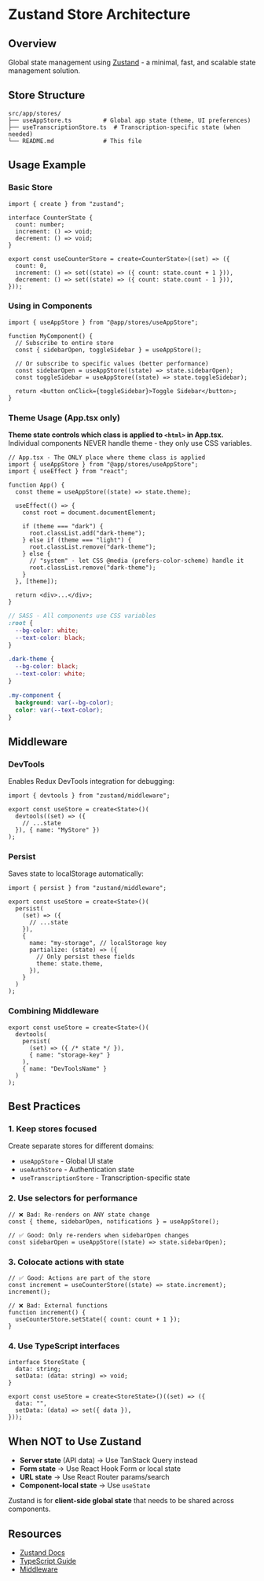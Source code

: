 # Zustand Store Architecture

## Overview

Global state management using [Zustand](https://zustand-demo.pmnd.rs/) - a minimal, fast, and scalable state management solution.

## Store Structure

```
src/app/stores/
├── useAppStore.ts         # Global app state (theme, UI preferences)
├── useTranscriptionStore.ts  # Transcription-specific state (when needed)
└── README.md              # This file
```

## Usage Example

### Basic Store

```tsx
import { create } from "zustand";

interface CounterState {
  count: number;
  increment: () => void;
  decrement: () => void;
}

export const useCounterStore = create<CounterState>((set) => ({
  count: 0,
  increment: () => set((state) => ({ count: state.count + 1 })),
  decrement: () => set((state) => ({ count: state.count - 1 })),
}));
```

### Using in Components

```tsx
import { useAppStore } from "@app/stores/useAppStore";

function MyComponent() {
  // Subscribe to entire store
  const { sidebarOpen, toggleSidebar } = useAppStore();

  // Or subscribe to specific values (better performance)
  const sidebarOpen = useAppStore((state) => state.sidebarOpen);
  const toggleSidebar = useAppStore((state) => state.toggleSidebar);

  return <button onClick={toggleSidebar}>Toggle Sidebar</button>;
}
```

### Theme Usage (App.tsx only)

**Theme state controls which class is applied to `<html>` in App.tsx.**
Individual components NEVER handle theme - they only use CSS variables.

```tsx
// App.tsx - The ONLY place where theme class is applied
import { useAppStore } from "@app/stores/useAppStore";
import { useEffect } from "react";

function App() {
  const theme = useAppStore((state) => state.theme);

  useEffect(() => {
    const root = document.documentElement;

    if (theme === "dark") {
      root.classList.add("dark-theme");
    } else if (theme === "light") {
      root.classList.remove("dark-theme");
    } else {
      // "system" - let CSS @media (prefers-color-scheme) handle it
      root.classList.remove("dark-theme");
    }
  }, [theme]);

  return <div>...</div>;
}
```

```scss
// SASS - All components use CSS variables
:root {
  --bg-color: white;
  --text-color: black;
}

.dark-theme {
  --bg-color: black;
  --text-color: white;
}

.my-component {
  background: var(--bg-color);
  color: var(--text-color);
}
```

## Middleware

### DevTools

Enables Redux DevTools integration for debugging:

```tsx
import { devtools } from "zustand/middleware";

export const useStore = create<State>()(
  devtools((set) => ({
    // ...state
  }), { name: "MyStore" })
);
```

### Persist

Saves state to localStorage automatically:

```tsx
import { persist } from "zustand/middleware";

export const useStore = create<State>()(
  persist(
    (set) => ({
      // ...state
    }),
    {
      name: "my-storage", // localStorage key
      partialize: (state) => ({
        // Only persist these fields
        theme: state.theme,
      }),
    }
  )
);
```

### Combining Middleware

```tsx
export const useStore = create<State>()(
  devtools(
    persist(
      (set) => ({ /* state */ }),
      { name: "storage-key" }
    ),
    { name: "DevToolsName" }
  )
);
```

## Best Practices

### 1. **Keep stores focused**
Create separate stores for different domains:
- `useAppStore` - Global UI state
- `useAuthStore` - Authentication state
- `useTranscriptionStore` - Transcription-specific state

### 2. **Use selectors for performance**

```tsx
// ❌ Bad: Re-renders on ANY state change
const { theme, sidebarOpen, notifications } = useAppStore();

// ✅ Good: Only re-renders when sidebarOpen changes
const sidebarOpen = useAppStore((state) => state.sidebarOpen);
```

### 3. **Colocate actions with state**

```tsx
// ✅ Good: Actions are part of the store
const increment = useCounterStore((state) => state.increment);
increment();

// ❌ Bad: External functions
function increment() {
  useCounterStore.setState({ count: count + 1 });
}
```

### 4. **Use TypeScript interfaces**

```tsx
interface StoreState {
  data: string;
  setData: (data: string) => void;
}

export const useStore = create<StoreState>()((set) => ({
  data: "",
  setData: (data) => set({ data }),
}));
```

## When NOT to Use Zustand

- **Server state** (API data) → Use TanStack Query instead
- **Form state** → Use React Hook Form or local state
- **URL state** → Use React Router params/search
- **Component-local state** → Use `useState`

Zustand is for **client-side global state** that needs to be shared across components.

## Resources

- [Zustand Docs](https://docs.pmnd.rs/zustand/getting-started/introduction)
- [TypeScript Guide](https://docs.pmnd.rs/zustand/guides/typescript)
- [Middleware](https://docs.pmnd.rs/zustand/integrations/persisting-store-data)
